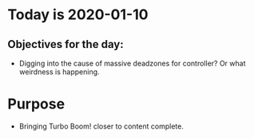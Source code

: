 # Today is 2020-01-10

## Objectives for the day:

- Digging into the cause of massive deadzones for controller? Or what weirdness is happening.

# Purpose

- Bringing Turbo Boom! closer to content complete.
